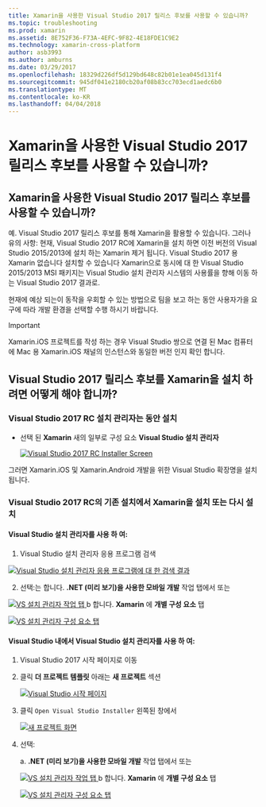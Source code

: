 ```yaml
---
title: Xamarin을 사용한 Visual Studio 2017 릴리스 후보를 사용할 수 있습니까?
ms.topic: troubleshooting
ms.prod: xamarin
ms.assetid: 8E752F36-F73A-4EFC-9F82-4E18FDE1C9E2
ms.technology: xamarin-cross-platform
author: asb3993
ms.author: amburns
ms.date: 03/29/2017
ms.openlocfilehash: 18329d226df5d129bd648c82b01e1ea045d131f4
ms.sourcegitcommit: 945df041e2180cb20af08b83cc703ecd1aedc6b0
ms.translationtype: MT
ms.contentlocale: ko-KR
ms.lasthandoff: 04/04/2018
---
```

# <a name="can-i-use-visual-studio-2017-release-candidate-with-xamarin"></a>Xamarin을 사용한 Visual Studio 2017 릴리스 후보를 사용할 수 있습니까?

## <a name="can-i-use-visual-studio-2017-release-candidate-with-xamarin"></a>Xamarin을 사용한 Visual Studio 2017 릴리스 후보를 사용할 수 있습니까?

예. Visual Studio 2017 릴리스 후보를 통해 Xamarin을 활용할 수 있습니다. 그러나 유의 사항: 현재, Visual Studio 2017 RC에 Xamarin을 설치 하면 이전 버전의 Visual Studio 2015/2013에 설치 하는 Xamarin 제거 됩니다. Visual Studio 2017 용 Xamarin 없습니다 설치할 수 있습니다 Xamarin으로 동시에 대 한 Visual Studio 2015/2013 MSI 패키지는 Visual Studio 설치 관리자 시스템의 사용률을 향해 이동 하는 Visual Studio 2017 결과로.

현재에 예상 되는이 동작을 우회할 수 있는 방법으로 팀을 보고 하는 동안 사용자가을 요구에 따라 개발 환경을 선택할 수행 하시기 바랍니다. 

> [!IMPORTANT]
> Xamarin.iOS 프로젝트를 작성 하는 경우 Visual Studio 쌍으로 연결 된 Mac 컴퓨터에 Mac 용 Xamarin.iOS 채널의 인스턴스와 동일한 버전 인지 확인 합니다.

## <a name="how-do-i-install-xamarin-to-visual-studio-2017-release-candidate"></a>Visual Studio 2017 릴리스 후보를 Xamarin을 설치 하려면 어떻게 해야 합니까?

### <a name="installing-during-the-visual-studio-2017-rc-installer"></a>Visual Studio 2017 RC 설치 관리자는 동안 설치

* 선택 된 **Xamarin** 새의 일부로 구성 요소 **Visual Studio 설치 관리자**

  [![](visualstudio-2017-rc-images/install1-sml.png "Visual Studio 2017 RC Installer Screen")](visualstudio-2017-rc-images/install1-orig.png#lightbox)

그러면 Xamarin.iOS 및 Xamarin.Android 개발을 위한 Visual Studio 확장명을 설치 됩니다.

### <a name="installing-or-reinstalling-xamarin-in-an-existing-installation-of-visual-studio-2017-rc"></a>Visual Studio 2017 RC의 기존 설치에서 Xamarin을 설치 또는 다시 설치

#### <a name="using-the-visual-studio-installer"></a>Visual Studio 설치 관리자를 사용 하 여:

1. Visual Studio 설치 관리자 응용 프로그램 검색

  [![](visualstudio-2017-rc-images/reinstall1-sml.png "Visual Studio 설치 관리자 응용 프로그램에 대 한 검색 결과")](visualstudio-2017-rc-images/reinstall1-orig.png#lightbox)

2. 선택:는 합니다. **.NET (미리 보기)을 사용한 모바일 개발** 작업 탭에서 또는

  [![](visualstudio-2017-rc-images/reinstall2-sml.png "VS 설치 관리자 작업 탭") ](visualstudio-2017-rc-images/reinstall2-orig.png#lightbox) b 합니다. **Xamarin** 에 **개별 구성 요소** 탭

  [![](visualstudio-2017-rc-images/reinstall3-sml.png "VS 설치 관리자 구성 요소 탭")](visualstudio-2017-rc-images/reinstall3-orig.png#lightbox)

#### <a name="using-the-visual-studio-installer-within-visual-studio"></a>Visual Studio 내에서 Visual Studio 설치 관리자를 사용 하 여:
1. Visual Studio 2017 시작 페이지로 이동
2. 클릭 **더 프로젝트 템플릿** 아래는 **새 프로젝트** 섹션

    [![](visualstudio-2017-rc-images/reinstall4-sml.png "Visual Studio 시작 페이지")](visualstudio-2017-rc-images/reinstall4-orig.png#lightbox)
3. 클릭 `Open Visual Studio Installer` 왼쪽된 창에서

    [![](visualstudio-2017-rc-images/reinstall5-sml.png "새 프로젝트 화면")](visualstudio-2017-rc-images/reinstall5-orig.png#lightbox)
4. 선택:
    
    a. **.NET (미리 보기)을 사용한 모바일 개발** 작업 탭에서 또는

    [![](visualstudio-2017-rc-images/reinstall2-sml.png "VS 설치 관리자 작업 탭") ](visualstudio-2017-rc-images/reinstall2-orig.png#lightbox) b 합니다. **Xamarin** 에 **개별 구성 요소** 탭

    [![](visualstudio-2017-rc-images/reinstall3-sml.png "VS 설치 관리자 구성 요소 탭")](visualstudio-2017-rc-images/reinstall3-orig.png#lightbox)
